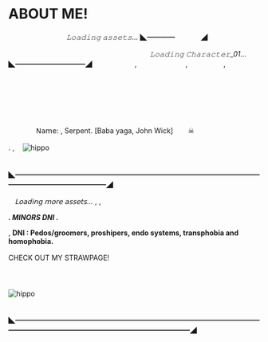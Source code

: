 # ABOUT ME!
ㅤㅤㅤㅤㅤㅤㅤㅤㅤ*𝙻𝚘𝚊𝚍𝚒𝚗𝚐 𝚊𝚜𝚜𝚎𝚝𝚜...* ◣━━━━ㅤㅤㅤㅤ◢


ㅤㅤㅤㅤㅤㅤㅤㅤㅤㅤㅤㅤㅤㅤㅤㅤㅤㅤㅤㅤㅤㅤ*𝙻𝚘𝚊𝚍𝚒𝚗𝚐 𝙲𝚑𝚊𝚛𝚊𝚌𝚝𝚎𝚛_01...*
ㅤ◣━━━━━━━━━━◢
ㅤㅤㅤㅤㅤㅤ
,ㅤ
ㅤㅤㅤㅤㅤㅤ
,ㅤ
ㅤㅤㅤㅤ
,ㅤ
ㅤㅤㅤㅤㅤㅤㅤㅤ
ㅤㅤㅤㅤㅤㅤㅤㅤㅤㅤㅤㅤㅤㅤㅤㅤㅤㅤㅤㅤㅤㅤㅤㅤㅤㅤㅤㅤㅤㅤㅤㅤㅤㅤㅤㅤㅤㅤㅤㅤㅤㅤㅤㅤㅤㅤㅤㅤㅤㅤㅤㅤㅤㅤㅤㅤㅤㅤㅤㅤㅤㅤㅤㅤㅤㅤㅤㅤㅤ
ㅤㅤㅤㅤㅤㅤㅤㅤㅤㅤㅤ
ㅤㅤㅤㅤㅤㅤㅤㅤㅤㅤㅤㅤㅤㅤㅤㅤㅤㅤㅤㅤㅤㅤㅤㅤㅤㅤㅤㅤㅤㅤㅤㅤㅤㅤㅤ
ㅤㅤㅤㅤㅤㅤㅤㅤㅤㅤㅤ
ㅤㅤㅤㅤㅤㅤㅤㅤㅤㅤㅤㅤㅤㅤㅤㅤㅤㅤㅤㅤㅤㅤ
ㅤㅤㅤㅤㅤㅤㅤㅤㅤㅤㅤ

ㅤㅤㅤㅤ 𝖭𝖺𝗆𝖾: ,  Serpent. [Baba yaga, John Wick]ㅤㅤ ☠

.
,
ㅤ![hippo](https://i.pinimg.com/originals/47/09/75/470975f6255df5edfc7c157d6f13ed20.gif)





ㅤㅤㅤㅤㅤㅤㅤㅤㅤㅤㅤㅤㅤㅤ    ㅤㅤㅤㅤㅤㅤㅤㅤㅤㅤㅤㅤㅤㅤㅤㅤ◣━━━━━━━━━━━━━━━━━━━━━━━━━━━━━━━━━━━━━━━━━━━━━━━━━◢

ㅤ*𝖫𝗈𝖺𝖽𝗂𝗇𝗀 𝗆𝗈𝗋𝖾 𝖺𝗌𝗌𝖾𝗍𝗌...* ,
,

***. MINORS DNI .***

, **DNI :  Pedos/groomers, proshipers, endo systems, transphobia and homophobia.**



CHECK OUT MY STRAWPAGE!
ㅤㅤㅤㅤㅤㅤㅤㅤㅤㅤㅤ
ㅤㅤㅤㅤㅤㅤㅤㅤㅤㅤㅤ
ㅤㅤㅤㅤㅤㅤㅤㅤㅤㅤㅤ
ㅤㅤㅤㅤㅤㅤㅤㅤㅤㅤㅤ
ㅤㅤㅤㅤㅤㅤㅤㅤㅤㅤㅤ
ㅤㅤㅤㅤㅤㅤㅤㅤㅤㅤㅤ
ㅤㅤㅤㅤㅤㅤㅤㅤㅤㅤㅤ
ㅤㅤㅤㅤㅤㅤㅤㅤㅤㅤㅤ



![hippo](https://i.pinimg.com/originals/57/a4/b2/57a4b281c548fc0840290d359679374b.gif)




ㅤㅤㅤㅤㅤㅤㅤㅤㅤㅤㅤㅤㅤㅤ    ㅤㅤㅤㅤㅤㅤㅤㅤㅤㅤㅤㅤㅤㅤㅤㅤ◣━━━━━━━━━━━━━━━━━━━━━━━━━━━━━━━━━━━━━━━━━━━━━━━━━━━━━━━━━━━━━◢
